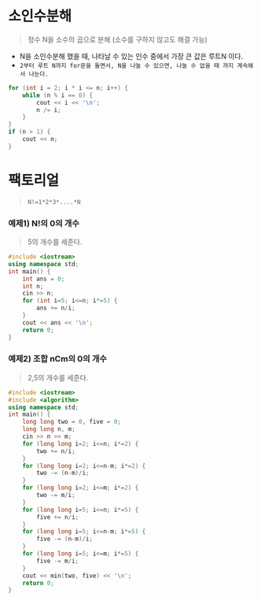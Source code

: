 # 소인수분해

> 정수 N을 소수의 곱으로 분해 (소수를 구하지 않고도 해결 가능)

- N을 소인수분해 했을 때, 나타날 수 있는 인수 중에서 가장 큰 값은 루트N 이다.
- `2부터 루트 N까지 for문을 돌면서, N을 나눌 수 있으면, 나눌 수 없을 때 까지 계속해서 나눈다.`

```c++
for (int i = 2; i * i <= n; i++) {
	while (n % i == 0) {
		cout << i << '\n';
		n /= i;
	}
}
if (n > 1) {
	cout << n;
}
```


# 팩토리얼

> `N!=1*2*3*....*N`

### 예제1) N!의 0의 개수

> 5의 개수를 세준다.

```c++
#include <iostream>
using namespace std;
int main() {
    int ans = 0;
    int n;
    cin >> n;
    for (int i=5; i<=n; i*=5) {
        ans += n/i;
    }
    cout << ans << '\n';
    return 0;
}
```

### 예제2) 조합 nCm의 0의 개수

> 2,5의 개수를 세준다.

```c++
#include <iostream>
#include <algorithm>
using namespace std;
int main() {
    long long two = 0, five = 0;
    long long n, m;
    cin >> n >> m;
    for (long long i=2; i<=n; i*=2) {
        two += n/i;
    }
    for (long long i=2; i<=n-m; i*=2) {
        two -= (n-m)/i;
    }
    for (long long i=2; i<=m; i*=2) {
        two -= m/i;
    }
    for (long long i=5; i<=n; i*=5) {
        five += n/i;
    }
    for (long long i=5; i<=n-m; i*=5) {
        five -= (n-m)/i;
    }
    for (long long i=5; i<=m; i*=5) {
        five -= m/i;
    }
    cout << min(two, five) << '\n';
    return 0;
}
```
